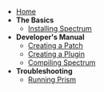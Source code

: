  * [Home](https://github.com/Ciastex/Spectrum/wiki)
 * **The Basics**
   - [Installing Spectrum](https://github.com/Ciastex/Spectrum/wiki/Installing-Spectrum)
 * **Developer's Manual**
   - [Creating a Patch](https://github.com/Ciastex/Spectrum/wiki/Creating-a-patch)
   - [Creating a Plugin](https://github.com/Ciastex/Spectrum/wiki/Creating-a-plugin)
   - [Compiling Spectrum](https://github.com/Ciastex/Spectrum/wiki/Building-Spectrum-from-source)
 * **Troubleshooting**
   - [Running Prism](https://github.com/Ciastex/Spectrum/wiki/Troubleshooting-Prism)